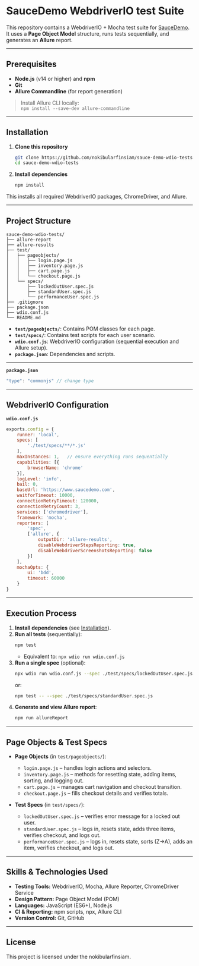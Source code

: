 # SauceDemo WebdriverIO test Suite

This repository contains a WebdriverIO + Mocha test suite for [SauceDemo](https://www.saucedemo.com/). It uses a **Page Object Model** structure, runs tests sequentially, and generates an **Allure** report.

---

## Prerequisites

- **Node.js** (v14 or higher) and **npm**  
- **Git**  
- **Allure Commandline** (for report generation)  

> Install Allure CLI locally:  
> `npm install --save-dev allure-commandline`

---

## Installation

1. **Clone this repository**  
   ```bash
   git clone https://github.com/nokibularfinsiam/sauce-demo-wdio-tests.git
   cd sauce-demo-wdio-tests
   ```
2. **Install dependencies**  
   ```bash
   npm install
   ```

This installs all required WebdriverIO packages, ChromeDriver, and Allure.

---

## Project Structure

```
sauce-demo-wdio-tests/
├── allure-report
├── allure-results
├── test/
│   ├── pageobjects/
│   │   ├── login.page.js
│   │   ├── inventory.page.js
│   │   ├── cart.page.js
│   │   └── checkout.page.js
│   └── specs/
│       ├── lockedOutUser.spec.js
│       ├── standardUser.spec.js
│       └── performanceUser.spec.js
├── .gitignore
├── package.json
├── wdio.conf.js
└── README.md
```

- **`test/pageobjects/`**: Contains POM classes for each page.  
- **`test/specs/`**: Contains test scripts for each user scenario.  
- **`wdio.conf.js`**: WebdriverIO configuration (sequential execution and Allure setup).  
- **`package.json`**: Dependencies and scripts.

---

**`package.json`**

```js
"type": "commonjs" // change type

```

---

## WebdriverIO Configuration
**`wdio.conf.js`**

```js
exports.config = {
    runner: 'local',
    specs: [
        './test/specs/**/*.js'
    ],
    maxInstances: 1,   // ensure everything runs sequentially
    capabilities: [{
        browserName: 'chrome'
    }],
    logLevel: 'info',
    bail: 0,
    baseUrl: 'https://www.saucedemo.com',
    waitforTimeout: 10000,
    connectionRetryTimeout: 120000,
    connectionRetryCount: 3,
    services: ['chromedriver'],
    framework: 'mocha',
    reporters: [
        'spec',
        ['allure', {
            outputDir: 'allure-results',
            disableWebdriverStepsReporting: true,
            disableWebdriverScreenshotsReporting: false
        }]
    ],
    mochaOpts: {
        ui: 'bdd',
        timeout: 60000
    }
}

```

---

## Execution Process

1. **Install dependencies** (see [Installation](#installation)).  
2. **Run all tests** (sequentially):  
   ```bash
   npm test
   ```
   - Equivalent to: `npx wdio run wdio.conf.js`  
3. **Run a single spec** (optional):  
   ```bash
   npx wdio run wdio.conf.js --spec ./test/specs/lockedOutUser.spec.js
   ```
   or:  
   ```bash
   npm test -- --spec ./test/specs/standardUser.spec.js
   ```
4. **Generate and view Allure report**:  
   ```bash
   npm run allureReport
   ```

---

## Page Objects & Test Specs

- **Page Objects** (in `test/pageobjects/`):  
  - `login.page.js` – handles login actions and selectors.  
  - `inventory.page.js` – methods for resetting state, adding items, sorting, and logging out.  
  - `cart.page.js` – manages cart navigation and checkout transition.  
  - `checkout.page.js` – fills checkout details and verifies totals.

- **Test Specs** (in `test/specs/`):  
  - `lockedOutUser.spec.js` – verifies error message for a locked out user.  
  - `standardUser.spec.js` – logs in, resets state, adds three items, verifies checkout, and logs out.  
  - `performanceUser.spec.js` – logs in, resets state, sorts (Z→A), adds an item, verifies checkout, and logs out.

---

## Skills & Technologies Used

- **Testing Tools:** WebdriverIO, Mocha, Allure Reporter, ChromeDriver Service  
- **Design Pattern:** Page Object Model (POM)  
- **Languages:** JavaScript (ES6+), Node.js  
- **CI & Reporting:** npm scripts, npx, Allure CLI  
- **Version Control:** Git, GitHub  

---

## License

This project is licensed under the nokibularfinsiam.
